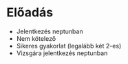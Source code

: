 # Előadás

- Jelentkezés neptunban
- Nem kötelező
- Sikeres gyakorlat (legalább két 2-es)
- Vizsgára jelentkezés neptunban
